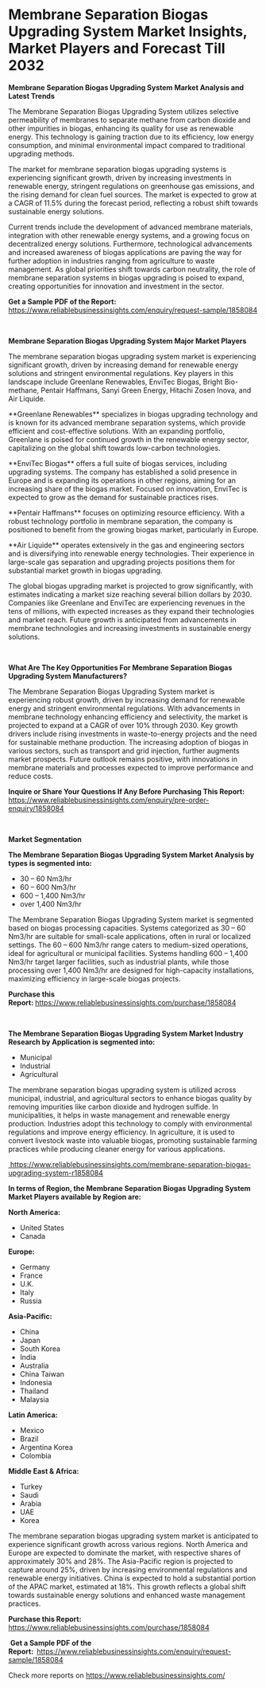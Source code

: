 <p><h1>Membrane Separation Biogas Upgrading System Market Insights, Market Players and Forecast Till 2032</h1></p><p><strong>Membrane Separation Biogas Upgrading System Market Analysis and Latest Trends</strong></p>
<p><p>The Membrane Separation Biogas Upgrading System utilizes selective permeability of membranes to separate methane from carbon dioxide and other impurities in biogas, enhancing its quality for use as renewable energy. This technology is gaining traction due to its efficiency, low energy consumption, and minimal environmental impact compared to traditional upgrading methods. </p><p>The market for membrane separation biogas upgrading systems is experiencing significant growth, driven by increasing investments in renewable energy, stringent regulations on greenhouse gas emissions, and the rising demand for clean fuel sources. The market is expected to grow at a CAGR of 11.5% during the forecast period, reflecting a robust shift towards sustainable energy solutions. </p><p>Current trends include the development of advanced membrane materials, integration with other renewable energy systems, and a growing focus on decentralized energy solutions. Furthermore, technological advancements and increased awareness of biogas applications are paving the way for further adoption in industries ranging from agriculture to waste management. As global priorities shift towards carbon neutrality, the role of membrane separation systems in biogas upgrading is poised to expand, creating opportunities for innovation and investment in the sector.</p></p>
<p><strong>Get a Sample PDF of the Report:&nbsp;</strong> <a href="https://www.reliablebusinessinsights.com/enquiry/request-sample/1858084?utm_campaign=3043&utm_medium=2&utm_source=Github&utm_content=ia&utm_term=12042025&utm_id=membrane-separation-biogas-upgrading-system">https://www.reliablebusinessinsights.com/enquiry/request-sample/1858084</a></p>
<p>&nbsp;</p>
<p><strong>Membrane Separation Biogas Upgrading System Major Market Players</strong></p>
<p><p>The membrane separation biogas upgrading system market is experiencing significant growth, driven by increasing demand for renewable energy solutions and stringent environmental regulations. Key players in this landscape include Greenlane Renewables, EnviTec Biogas, Bright Bio-methane, Pentair Haffmans, Sanyi Green Energy, Hitachi Zosen Inova, and Air Liquide.</p><p>**Greenlane Renewables** specializes in biogas upgrading technology and is known for its advanced membrane separation systems, which provide efficient and cost-effective solutions. With an expanding portfolio, Greenlane is poised for continued growth in the renewable energy sector, capitalizing on the global shift towards low-carbon technologies.</p><p>**EnviTec Biogas** offers a full suite of biogas services, including upgrading systems. The company has established a solid presence in Europe and is expanding its operations in other regions, aiming for an increasing share of the biogas market. Focused on innovation, EnviTec is expected to grow as the demand for sustainable practices rises.</p><p>**Pentair Haffmans** focuses on optimizing resource efficiency. With a robust technology portfolio in membrane separation, the company is positioned to benefit from the growing biogas market, particularly in Europe.</p><p>**Air Liquide** operates extensively in the gas and engineering sectors and is diversifying into renewable energy technologies. Their experience in large-scale gas separation and upgrading projects positions them for substantial market growth in biogas upgrading.</p><p>The global biogas upgrading market is projected to grow significantly, with estimates indicating a market size reaching several billion dollars by 2030. Companies like Greenlane and EnviTec are experiencing revenues in the tens of millions, with expected increases as they expand their technologies and market reach. Future growth is anticipated from advancements in membrane technologies and increasing investments in sustainable energy solutions.</p></p>
<p>&nbsp;</p>
<p><strong>What Are The Key Opportunities For Membrane Separation Biogas Upgrading System Manufacturers?</strong></p>
<p><p>The Membrane Separation Biogas Upgrading System market is experiencing robust growth, driven by increasing demand for renewable energy and stringent environmental regulations. With advancements in membrane technology enhancing efficiency and selectivity, the market is projected to expand at a CAGR of over 10% through 2030. Key growth drivers include rising investments in waste-to-energy projects and the need for sustainable methane production. The increasing adoption of biogas in various sectors, such as transport and grid injection, further augments market prospects. Future outlook remains positive, with innovations in membrane materials and processes expected to improve performance and reduce costs.</p></p>
<p><strong>Inquire or Share Your Questions If Any Before Purchasing This Report:</strong> <a href="https://www.reliablebusinessinsights.com/enquiry/pre-order-enquiry/1858084?utm_campaign=3043&utm_medium=2&utm_source=Github&utm_content=ia&utm_term=12042025&utm_id=membrane-separation-biogas-upgrading-system">https://www.reliablebusinessinsights.com/enquiry/pre-order-enquiry/1858084</a></p>
<p>&nbsp;</p>
<p><strong>Market Segmentation</strong></p>
<p><strong>The Membrane Separation Biogas Upgrading System Market Analysis by types is segmented into:</strong></p>
<p><ul><li>30 – 60 Nm3/hr</li><li>60 – 600 Nm3/hr</li><li>600 – 1,400 Nm3/hr</li><li>over 1,400 Nm3/hr</li></ul></p>
<p><p>The Membrane Separation Biogas Upgrading System market is segmented based on biogas processing capacities. Systems categorized as 30 – 60 Nm3/hr are suitable for small-scale applications, often in rural or localized settings. The 60 – 600 Nm3/hr range caters to medium-sized operations, ideal for agricultural or municipal facilities. Systems handling 600 – 1,400 Nm3/hr target larger facilities, such as industrial plants, while those processing over 1,400 Nm3/hr are designed for high-capacity installations, maximizing efficiency in large-scale biogas projects.</p></p>
<p><strong>Purchase this Report:&nbsp;</strong><a href="https://www.reliablebusinessinsights.com/purchase/1858084?utm_campaign=3043&utm_medium=2&utm_source=Github&utm_content=ia&utm_term=12042025&utm_id=membrane-separation-biogas-upgrading-system">https://www.reliablebusinessinsights.com/purchase/1858084</a></p>
<p>&nbsp;</p>
<p><strong>The Membrane Separation Biogas Upgrading System Market Industry Research by Application is segmented into:</strong></p>
<p><ul><li>Municipal</li><li>Industrial</li><li>Agricultural</li></ul></p>
<p><p>The membrane separation biogas upgrading system is utilized across municipal, industrial, and agricultural sectors to enhance biogas quality by removing impurities like carbon dioxide and hydrogen sulfide. In municipalities, it helps in waste management and renewable energy production. Industries adopt this technology to comply with environmental regulations and improve energy efficiency. In agriculture, it is used to convert livestock waste into valuable biogas, promoting sustainable farming practices while producing cleaner energy for various applications.</p></p>
<p><a href="https://www.reliablebusinessinsights.com/membrane-separation-biogas-upgrading-system-r1858084?utm_campaign=3043&utm_medium=2&utm_source=Github&utm_content=ia&utm_term=12042025&utm_id=membrane-separation-biogas-upgrading-system">&nbsp;https://www.reliablebusinessinsights.com/membrane-separation-biogas-upgrading-system-r1858084</a></p>
<p><strong>In terms of Region, the Membrane Separation Biogas Upgrading System Market Players available by Region are:</strong></p>
<p>
    <p> <strong> North America: </strong>
        <ul>
            <li>United States</li>
            <li>Canada</li>
        </ul>
        </p> 
    <p> <strong> Europe: </strong>
        <ul>
            <li>Germany</li>
            <li>France</li>
            <li>U.K.</li>
            <li>Italy</li>
            <li>Russia</li>
        </ul>
        </p> 
    <p> <strong> Asia-Pacific: </strong>
        <ul>
            <li>China</li>
            <li>Japan</li>
            <li>South Korea</li>
            <li>India</li>
            <li>Australia</li>
            <li>China Taiwan</li>
            <li>Indonesia</li>
            <li>Thailand</li>
            <li>Malaysia</li>
        </ul>
        </p> 
    <p> <strong> Latin America: </strong>
        <ul>
            <li>Mexico</li>
            <li>Brazil</li>
            <li>Argentina Korea</li>
            <li>Colombia</li>
        </ul>
        </p> 
    <p> <strong> Middle East & Africa: </strong>
        <ul>
            <li>Turkey</li>
            <li>Saudi</li>
            <li>Arabia</li>
            <li>UAE</li>
            <li>Korea</li>
        </ul>
    </p>
    </p>
<p><p>The membrane separation biogas upgrading system market is anticipated to experience significant growth across various regions. North America and Europe are expected to dominate the market, with respective shares of approximately 30% and 28%. The Asia-Pacific region is projected to capture around 25%, driven by increasing environmental regulations and renewable energy initiatives. China is expected to hold a substantial portion of the APAC market, estimated at 18%. This growth reflects a global shift towards sustainable energy solutions and enhanced waste management practices.</p></p>
<p><strong>Purchase this Report: </strong><a href="https://www.reliablebusinessinsights.com/purchase/1858084?utm_campaign=3043&utm_medium=2&utm_source=Github&utm_content=ia&utm_term=12042025&utm_id=membrane-separation-biogas-upgrading-system">https://www.reliablebusinessinsights.com/purchase/1858084</a></p>
<p>&nbsp;<strong>Get a Sample PDF of the Report:&nbsp;&nbsp;</strong><a href="https://www.reliablebusinessinsights.com/enquiry/request-sample/1858084?utm_campaign=3043&utm_medium=2&utm_source=Github&utm_content=ia&utm_term=12042025&utm_id=membrane-separation-biogas-upgrading-system">https://www.reliablebusinessinsights.com/enquiry/request-sample/1858084</a></p>
<p><strong></strong></p>
<p>Check more reports on <a href="https://www.reliablebusinessinsights.com/?utm_campaign=3043&utm_medium=2&utm_source=Github&utm_content=ia&utm_term=12042025&utm_id=membrane-separation-biogas-upgrading-system">https://www.reliablebusinessinsights.com/</a></p>